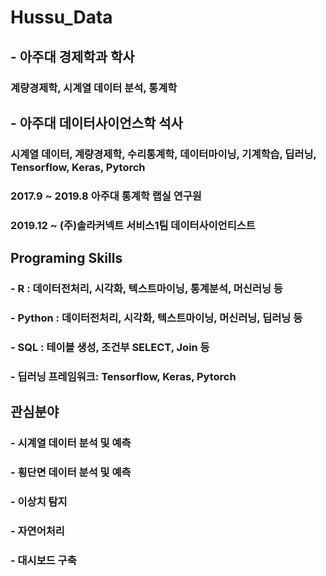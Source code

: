 # Hussu_Data
## - 아주대 경제학과 학사
### 계량경제학, 시계열 데이터 분석, 통계학
## - 아주대 데이터사이언스학 석사
### 시계열 데이터, 계량경제학, 수리통계학, 데이터마이닝, 기계학습, 딥러닝, Tensorflow, Keras, Pytorch
### 2017.9 ~ 2019.8 아주대 통계학 랩실 연구원
### 2019.12 ~ (주)솔라커넥트 서비스1팀 데이터사이언티스트

## Programing Skills
### - R : 데이터전처리, 시각화, 텍스트마이닝, 통계분석, 머신러닝 등
### - Python : 데이터전처리, 시각화, 텍스트마이닝, 머신러닝, 딥러닝 등
### - SQL : 테이블 생성, 조건부 SELECT, Join 등
### - 딥러닝 프레임워크: Tensorflow, Keras, Pytorch

## 관심분야
### - 시계열 데이터 분석 및 예측
### - 횡단면 데이터 분석 및 예측
### - 이상치 탐지
### - 자연어처리
### - 대시보드 구축
